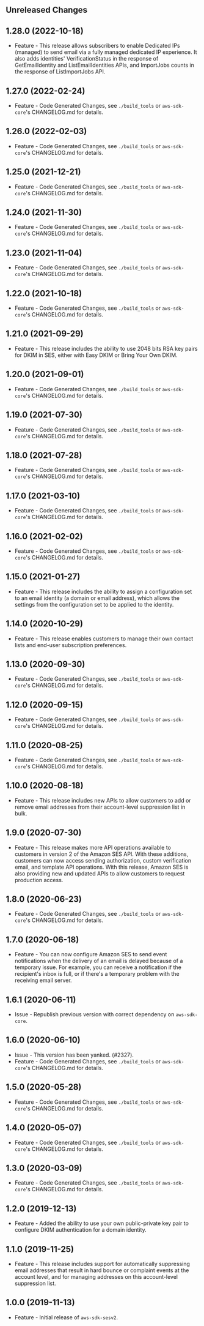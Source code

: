 Unreleased Changes
------------------

1.28.0 (2022-10-18)
------------------

* Feature - This release allows subscribers to enable Dedicated IPs (managed) to send email via a fully managed dedicated IP experience. It also adds identities' VerificationStatus in the response of GetEmailIdentity and ListEmailIdentities APIs, and ImportJobs counts in the response of ListImportJobs API.

1.27.0 (2022-02-24)
------------------

* Feature - Code Generated Changes, see `./build_tools` or `aws-sdk-core`'s CHANGELOG.md for details.

1.26.0 (2022-02-03)
------------------

* Feature - Code Generated Changes, see `./build_tools` or `aws-sdk-core`'s CHANGELOG.md for details.

1.25.0 (2021-12-21)
------------------

* Feature - Code Generated Changes, see `./build_tools` or `aws-sdk-core`'s CHANGELOG.md for details.

1.24.0 (2021-11-30)
------------------

* Feature - Code Generated Changes, see `./build_tools` or `aws-sdk-core`'s CHANGELOG.md for details.

1.23.0 (2021-11-04)
------------------

* Feature - Code Generated Changes, see `./build_tools` or `aws-sdk-core`'s CHANGELOG.md for details.

1.22.0 (2021-10-18)
------------------

* Feature - Code Generated Changes, see `./build_tools` or `aws-sdk-core`'s CHANGELOG.md for details.

1.21.0 (2021-09-29)
------------------

* Feature - This release includes the ability to use 2048 bits RSA key pairs for DKIM in SES, either with Easy DKIM or Bring Your Own DKIM.

1.20.0 (2021-09-01)
------------------

* Feature - Code Generated Changes, see `./build_tools` or `aws-sdk-core`'s CHANGELOG.md for details.

1.19.0 (2021-07-30)
------------------

* Feature - Code Generated Changes, see `./build_tools` or `aws-sdk-core`'s CHANGELOG.md for details.

1.18.0 (2021-07-28)
------------------

* Feature - Code Generated Changes, see `./build_tools` or `aws-sdk-core`'s CHANGELOG.md for details.

1.17.0 (2021-03-10)
------------------

* Feature - Code Generated Changes, see `./build_tools` or `aws-sdk-core`'s CHANGELOG.md for details.

1.16.0 (2021-02-02)
------------------

* Feature - Code Generated Changes, see `./build_tools` or `aws-sdk-core`'s CHANGELOG.md for details.

1.15.0 (2021-01-27)
------------------

* Feature - This release includes the ability to assign a configuration set to an email identity (a domain or email address), which allows the settings from the configuration set to be applied to the identity.

1.14.0 (2020-10-29)
------------------

* Feature - This release enables customers to manage their own contact lists and end-user subscription preferences.

1.13.0 (2020-09-30)
------------------

* Feature - Code Generated Changes, see `./build_tools` or `aws-sdk-core`'s CHANGELOG.md for details.

1.12.0 (2020-09-15)
------------------

* Feature - Code Generated Changes, see `./build_tools` or `aws-sdk-core`'s CHANGELOG.md for details.

1.11.0 (2020-08-25)
------------------

* Feature - Code Generated Changes, see `./build_tools` or `aws-sdk-core`'s CHANGELOG.md for details.

1.10.0 (2020-08-18)
------------------

* Feature - This release includes new APIs to allow customers to add or remove email addresses from their account-level suppression list in bulk.

1.9.0 (2020-07-30)
------------------

* Feature - This release makes more API operations available to customers in version 2 of the Amazon SES API. With these additions, customers can now access sending authorization, custom verification email, and template API operations.  With this release, Amazon SES is also providing new and updated APIs to allow customers to request production access.

1.8.0 (2020-06-23)
------------------

* Feature - Code Generated Changes, see `./build_tools` or `aws-sdk-core`'s CHANGELOG.md for details.

1.7.0 (2020-06-18)
------------------

* Feature - You can now configure Amazon SES to send event notifications when the delivery of an email is delayed because of a temporary issue. For example, you can receive a notification if the recipient's inbox is full, or if there's a temporary problem with the receiving email server.

1.6.1 (2020-06-11)
------------------

* Issue - Republish previous version with correct dependency on `aws-sdk-core`.

1.6.0 (2020-06-10)
------------------

* Issue - This version has been yanked. (#2327).
* Feature - Code Generated Changes, see `./build_tools` or `aws-sdk-core`'s CHANGELOG.md for details.

1.5.0 (2020-05-28)
------------------

* Feature - Code Generated Changes, see `./build_tools` or `aws-sdk-core`'s CHANGELOG.md for details.

1.4.0 (2020-05-07)
------------------

* Feature - Code Generated Changes, see `./build_tools` or `aws-sdk-core`'s CHANGELOG.md for details.

1.3.0 (2020-03-09)
------------------

* Feature - Code Generated Changes, see `./build_tools` or `aws-sdk-core`'s CHANGELOG.md for details.

1.2.0 (2019-12-13)
------------------

* Feature - Added the ability to use your own public-private key pair to configure DKIM authentication for a domain identity.

1.1.0 (2019-11-25)
------------------

* Feature - This release includes support for automatically suppressing email addresses that result in hard bounce or complaint events at the account level, and for managing addresses on this account-level suppression list.

1.0.0 (2019-11-13)
------------------

* Feature - Initial release of `aws-sdk-sesv2`.